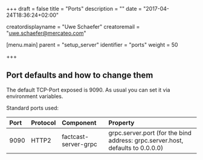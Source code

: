 +++
draft = false
title = "Ports"
description = ""
date = "2017-04-24T18:36:24+02:00"

creatordisplayname = "Uwe Schaefer"
creatoremail = "uwe.schaefer@mercateo.com"

[menu.main]
parent = "setup_server"
identifier = "ports"
weight = 50

+++

## Port defaults and how to change them

The default TCP-Port exposed is 9090. As usual you can set it via environment variables.

Standard ports used:

|Port|Protocol|Component|Property|
|:--|:--|:--|:--|
|9090|HTTP2|factcast-server-grpc|grpc.server.port (for the bind address: grpc.server.host, defaults to 0.0.0.0) |
